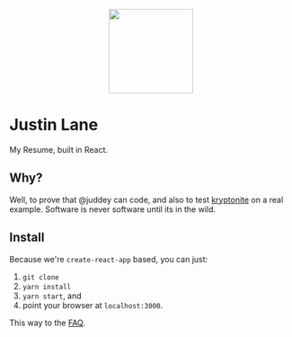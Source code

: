 <p align="center">
  <img src="./src/Images/avatar.png" width="150px" />
</p>

# Justin Lane

My Resume, built in React.

## Why?
Well, to prove that @juddey can code, and also to test [kryptonite](https://github.com/juddey/ignite-kryptonite) on a real example. Software is never software until its in the wild.

## Install
Because we're `create-react-app` based, you can just:
1. `git clone`
2. `yarn install`
3. `yarn start`, and
4. point your browser at `localhost:3000`.


This way to the [FAQ](./FAQ.md).